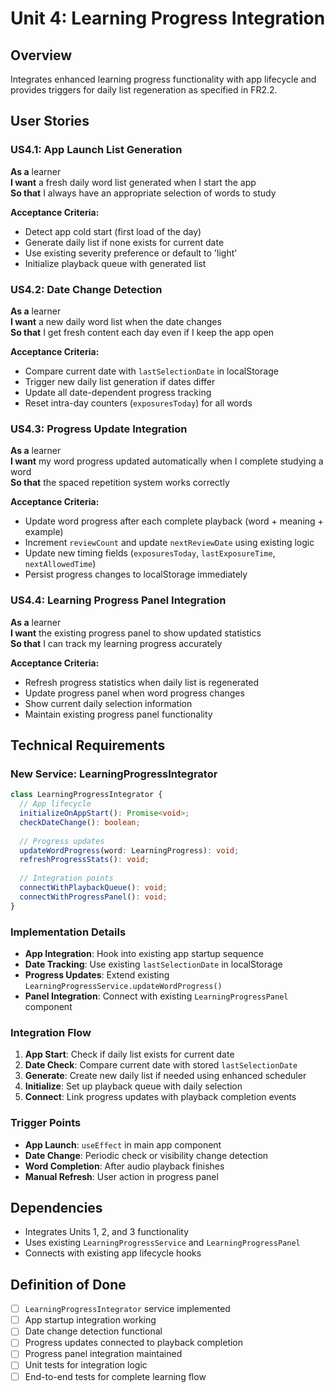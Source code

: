 # Unit 4: Learning Progress Integration

## Overview
Integrates enhanced learning progress functionality with app lifecycle and provides triggers for daily list regeneration as specified in FR2.2.

## User Stories

### US4.1: App Launch List Generation
**As a** learner  
**I want** a fresh daily word list generated when I start the app  
**So that** I always have an appropriate selection of words to study  

**Acceptance Criteria:**
- Detect app cold start (first load of the day)
- Generate daily list if none exists for current date
 - Use existing severity preference or default to 'light'
- Initialize playback queue with generated list

### US4.2: Date Change Detection
**As a** learner  
**I want** a new daily word list when the date changes  
**So that** I get fresh content each day even if I keep the app open  

**Acceptance Criteria:**
- Compare current date with `lastSelectionDate` in localStorage
- Trigger new daily list generation if dates differ
- Update all date-dependent progress tracking
- Reset intra-day counters (`exposuresToday`) for all words

### US4.3: Progress Update Integration
**As a** learner  
**I want** my word progress updated automatically when I complete studying a word  
**So that** the spaced repetition system works correctly  

**Acceptance Criteria:**
- Update word progress after each complete playback (word + meaning + example)
- Increment `reviewCount` and update `nextReviewDate` using existing logic
- Update new timing fields (`exposuresToday`, `lastExposureTime`, `nextAllowedTime`)
- Persist progress changes to localStorage immediately

### US4.4: Learning Progress Panel Integration
**As a** learner  
**I want** the existing progress panel to show updated statistics  
**So that** I can track my learning progress accurately  

**Acceptance Criteria:**
- Refresh progress statistics when daily list is regenerated
- Update progress panel when word progress changes
- Show current daily selection information
- Maintain existing progress panel functionality

## Technical Requirements

### New Service: LearningProgressIntegrator
```typescript
class LearningProgressIntegrator {
  // App lifecycle
  initializeOnAppStart(): Promise<void>;
  checkDateChange(): boolean;
  
  // Progress updates
  updateWordProgress(word: LearningProgress): void;
  refreshProgressStats(): void;
  
  // Integration points
  connectWithPlaybackQueue(): void;
  connectWithProgressPanel(): void;
}
```

### Implementation Details
- **App Integration**: Hook into existing app startup sequence
- **Date Tracking**: Use existing `lastSelectionDate` in localStorage
- **Progress Updates**: Extend existing `LearningProgressService.updateWordProgress()`
- **Panel Integration**: Connect with existing `LearningProgressPanel` component

### Integration Flow
1. **App Start**: Check if daily list exists for current date
2. **Date Check**: Compare current date with stored `lastSelectionDate`
3. **Generate**: Create new daily list if needed using enhanced scheduler
4. **Initialize**: Set up playback queue with daily selection
5. **Connect**: Link progress updates with playback completion events

### Trigger Points
- **App Launch**: `useEffect` in main app component
- **Date Change**: Periodic check or visibility change detection
- **Word Completion**: After audio playback finishes
- **Manual Refresh**: User action in progress panel

## Dependencies
- Integrates Units 1, 2, and 3 functionality
- Uses existing `LearningProgressService` and `LearningProgressPanel`
- Connects with existing app lifecycle hooks

## Definition of Done
- [ ] `LearningProgressIntegrator` service implemented
- [ ] App startup integration working
- [ ] Date change detection functional
- [ ] Progress updates connected to playback completion
- [ ] Progress panel integration maintained
- [ ] Unit tests for integration logic
- [ ] End-to-end tests for complete learning flow